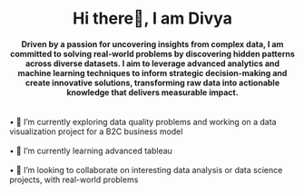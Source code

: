 <h1 align="center">Hi there👋, I am Divya</h1>
<h4 align="center">Driven by a passion for uncovering insights from complex data, I am committed to solving real-world problems by discovering hidden patterns across diverse datasets. I aim to leverage advanced analytics and machine learning techniques to inform strategic decision-making and create innovative solutions, transforming raw data into actionable knowledge that delivers measurable impact.<br /> <br /></h4>

<p align="left">
    •	🔭 I’m currently exploring data quality problems and working on a data visualization project for a B2C business model <br /> <br />
    •	🌱 I’m currently learning advanced tableau <br /> <br />
    •	👯 I’m looking to collaborate on interesting data analysis or data science projects, with real-world problems <br />

</p>

